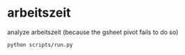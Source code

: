 # arbeitszeit
analyze arbeitszeit (because the gsheet pivot fails to do so)

```bash
python scripts/run.py
```